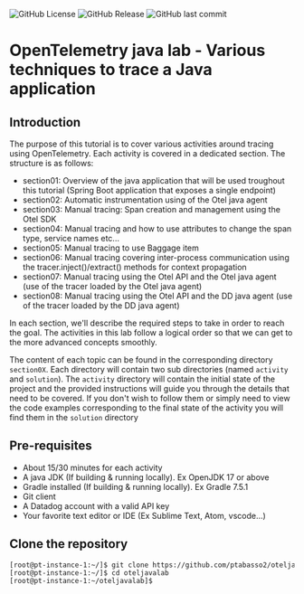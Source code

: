 
![GitHub License](https://img.shields.io/github/license/ptabasso2/oteljavalab)
![GitHub Release](https://img.shields.io/github/v/release/ptabasso2/oteljavalab)
![GitHub last commit](https://img.shields.io/github/last-commit/ptabasso2/oteljavalab)


# OpenTelemetry java lab - Various techniques to trace a Java application


## Introduction

The purpose of this tutorial is to cover various activities around tracing using OpenTelemetry. Each activity is covered in a dedicated section.
The structure is as follows:


* section01: Overview of the java application that will be used troughout this tutorial (Spring Boot application that exposes a single endpoint)
* section02: Automatic instrumentation using of the Otel java agent
* section03: Manual tracing: Span creation and management using the Otel SDK
* section04: Manual tracing and how to use attributes to change the span type, service names etc...
* section05: Manual tracing to use Baggage item
* section06: Manual tracing covering inter-process communication using the tracer.inject()/extract() methods for context propagation
* section07: Manual tracing using the Otel API and the Otel java agent (use of the tracer loaded by the Otel java agent)
* section08: Manual tracing using the Otel API and the DD java agent (use of the tracer loaded by the DD java agent)



In each section, we'll describe the required steps to take in order to reach the goal.
The activities in this lab follow a logical order so that we can get to the more advanced concepts smoothly.

The content of each topic can be found in the corresponding directory `section0X`. Each directory will contain two sub directories (named `activity` and `solution`). The `activity` directory will contain the initial state of the project and the provided instructions will guide you through the details that need to be covered. If you don't wish to follow them or simply need to view the code examples corresponding to the final state of the activity you will find them in the `solution` directory


## Pre-requisites

+ About 15/30 minutes for each activity
+ A java JDK (If building & running locally). Ex OpenJDK 17 or above
+ Gradle installed (If building & running locally). Ex Gradle 7.5.1
+ Git client
+ A Datadog account with a valid API key
+ Your favorite text editor or IDE (Ex Sublime Text, Atom, vscode...)


## Clone the repository


<pre style="font-size: 12px">
[root@pt-instance-1:~/]$ git clone https://github.com/ptabasso2/oteljavalab
[root@pt-instance-1:~/]$ cd oteljavalab
[root@pt-instance-1:~/oteljavalab]$ 
</pre>


